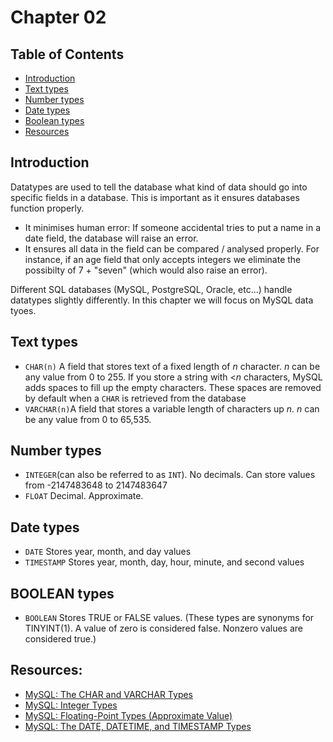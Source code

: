 # Chapter 02

## Table of Contents

* [Introduction](#introduction)
* [Text types](#text-types)
* [Number types](#number-types)
* [Date types](#date-types)
* [Boolean types](#boolean-types)
* [Resources](#resources)

## Introduction

Datatypes are used to tell the database what kind of data should go into specific fields in a database. This is important as it ensures databases function properly.
* It minimises human error: If someone accidental tries to put a name in a date field, the database will raise an error.
* It ensures all data in the field can be compared / analysed properly. For instance, if an age field that only accepts integers we eliminate the possibilty of 7 + "seven" (which would also raise an error).

Different SQL databases (MySQL, PostgreSQL, Oracle, etc...) handle datatypes slightly differently. In this chapter we will focus on MySQL data tyoes.

## Text types

* `CHAR(n)` A field that stores text of a fixed length of *n* character. *n* can be any value from 0 to 255. If you store a string with <*n* characters, MySQL adds spaces to fill up the empty characters. These spaces are removed by default when a `CHAR` is retrieved from the database
* `VARCHAR(n)`A field that stores a variable length of characters up *n*. *n* can be any value from 0 to 65,535.

## Number types

* `INTEGER`(can also be referred to as `INT`). No decimals. Can store values from -2147483648 to 2147483647
* `FLOAT`	Decimal. Approximate.

## Date types

* `DATE` Stores year, month, and day values
* `TIMESTAMP` Stores year, month, day, hour, minute, and second values

## BOOLEAN types

* `BOOLEAN`	Stores TRUE or FALSE values. (These types are synonyms for TINYINT(1). A value of zero is considered false. Nonzero values are considered true.)

## Resources:

* [MySQL: The CHAR and VARCHAR Types](https://dev.mysql.com/doc/refman/5.7/en/char.html)
* [MySQL: Integer Types](https://dev.mysql.com/doc/refman/5.7/en/integer-types.html)
* [MySQL: Floating-Point Types (Approximate Value)](https://dev.mysql.com/doc/refman/5.7/en/floating-point-types.html)
* [MySQL: The DATE, DATETIME, and TIMESTAMP Types](https://dev.mysql.com/doc/refman/5.7/en/datetime.html)
